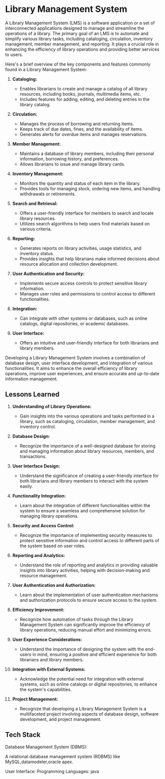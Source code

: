 
# Library Management System

A Library Management System (LMS) is a software application or a set of interconnected applications designed to manage and streamline the operations of a library. The primary goal of an LMS is to automate and simplify various library tasks, including cataloging, circulation, inventory management, member management, and reporting. It plays a crucial role in enhancing the efficiency of library operations and providing better services to users.

Here's a brief overview of the key components and features commonly found in a Library Management System:

1. **Cataloging:**
   - Enables librarians to create and manage a catalog of all library resources, including books, journals, multimedia items, etc.
   - Includes features for adding, editing, and deleting entries in the library catalog.

2. **Circulation:**
   - Manages the process of borrowing and returning items.
   - Keeps track of due dates, fines, and the availability of items.
   - Generates alerts for overdue items and manages reservations.

3. **Member Management:**
   - Maintains a database of library members, including their personal information, borrowing history, and preferences.
   - Allows librarians to issue and manage library cards.

4. **Inventory Management:**
   - Monitors the quantity and status of each item in the library.
   - Provides tools for managing stock, ordering new items, and handling withdrawals or retirements.

5. **Search and Retrieval:**
   - Offers a user-friendly interface for members to search and locate library resources.
   - Utilizes search algorithms to help users find materials based on various criteria.

6. **Reporting:**
   - Generates reports on library activities, usage statistics, and inventory status.
   - Provides insights that help librarians make informed decisions about resource allocation and collection development.

7. **User Authentication and Security:**
   - Implements secure access controls to protect sensitive library information.
   - Manages user roles and permissions to control access to different functionalities.

8. **Integration:**
   - Can integrate with other systems or databases, such as online catalogs, digital repositories, or academic databases.

9. **User Interface:**
   - Offers an intuitive and user-friendly interface for both librarians and library members.

Developing a Library Management System involves a combination of database design, user interface development, and integration of various functionalities. It aims to enhance the overall efficiency of library operations, improve user experiences, and ensure accurate and up-to-date information management.


## Lessons Learned


1. **Understanding of Library Operations:**
   - Gain insights into the various operations and tasks performed in a library, such as cataloging, circulation, member management, and inventory control.

2. **Database Design:**
   - Recognize the importance of a well-designed database for storing and managing information about library resources, members, and transactions.

3. **User Interface Design:**
   - Understand the significance of creating a user-friendly interface for both librarians and library members to interact with the system easily.

4. **Functionality Integration:**
   - Learn about the integration of different functionalities within the system to ensure a seamless and comprehensive solution for managing library operations.

5. **Security and Access Control:**
   - Recognize the importance of implementing security measures to protect sensitive information and control access to different parts of the system based on user roles.

6. **Reporting and Analytics:**
   - Understand the role of reporting and analytics in providing valuable insights into library activities, helping with decision-making and resource management.

7. **User Authentication and Authorization:**
   - Learn about the implementation of user authentication mechanisms and authorization protocols to ensure secure access to the system.

8. **Efficiency Improvement:**
   - Recognize how automation of tasks through the Library Management System can significantly improve the efficiency of library operations, reducing manual effort and minimizing errors.

9. **User Experience Considerations:**
   - Understand the importance of designing the system with the end-users in mind, ensuring a positive and efficient experience for both librarians and library members.

10. **Integration with External Systems:**
    - Acknowledge the potential need for integration with external systems, such as online catalogs or digital repositories, to enhance the system's capabilities.

11. **Project Management:**
    - Recognize that developing a Library Management System is a multifaceted project involving aspects of database design, software development, and project management.



## Tech Stack

Database Management System (DBMS):

A relational database management system (RDBMS) like MySQL,datamodeler,oracle apex.

User Interface:
Programming Languages: java

